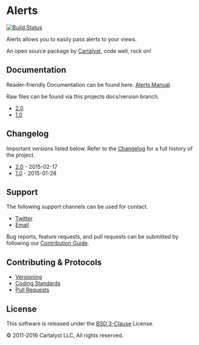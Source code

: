 # Alerts

[![Build Status](http://ci.cartalyst.com/build-status/svg/34)](http://ci.cartalyst.com/build-status/view/34)

Alerts allows you to easily pass alerts to your views.

An open source package by [Cartalyst](https://cartalyst.com), code well, rock on!

## Documentation

Reader-friendly Documentation can be found here. [Alerts Manual](https://cartalyst.com/manual/alerts).

Raw files can be found via this projects docs/version branch.

- [2.0](https://github.com/cartalyst/alerts/tree/docs/2.0)
- [1.0](https://github.com/cartalyst/alerts/tree/docs/1.0)

## Changelog

Important versions listed below. Refer to the [Changelog](CHANGELOG.md) for a full history of the project.

- [2.0](CHANGELOG.md) - 2015-02-17
- [1.0](CHANGELOG.md) - 2015-01-28

## Support

The following support channels can be used for contact.

- [Twitter](https://cartalyst.com/@twitter)
- [Email](mailto:help@cartalyst.com)

Bug reports, feature requests, and pull requests can be submitted by following our [Contribution Guide](CONTRIBUTING.md).

## Contributing & Protocols

- [Versioning](CONTRIBUTING.md#versioning)
- [Coding Standards](CONTRIBUTING.md#coding-standards)
- [Pull Requests](CONTRIBUTING.md#pull-requests)

## License

This software is released under the [BSD 3-Clause](LICENSE) License.

© 2011-2016 Cartalyst LLC, All rights reserved.
